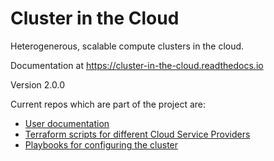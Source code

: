 # Cluster in the Cloud

Heterogenerous, scalable compute clusters in the cloud.

Documentation at https://cluster-in-the-cloud.readthedocs.io

Version 2.0.0

Current repos which are part of the project are:

- [User documentation](https://github.com/ACRC/cluster-in-the-cloud)
- [Terraform scripts for different Cloud Service Providers](https://github.com/ACRC/citc-terraform)
- [Playbooks for configuring the cluster](https://github.com/ACRC/slurm-ansible-playbook)
